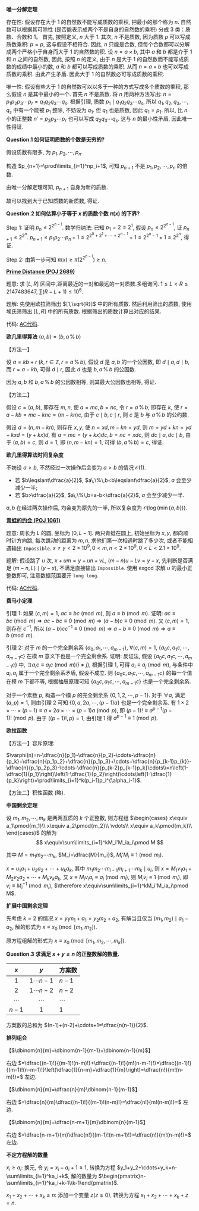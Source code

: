 **唯一分解定理**

存在性: 假设存在大于 $1$ 的自然数不能写成质数的乘积, 把最小的那个称为 $n$.
自然数可以根据其可除性 (是否能表示成两个不是自身的自然数的乘积) 分成 3 类：质数、合数和 1。
首先, 按照定义, $n$ 大于 $1$. 其次, $n$ 不是质数, 因为质数 $p$ 可以写成质数乘积: $p=p$, 这与假设不相符合. 因此, $n$ 只能是合数, 但每个合数都可以分解成两个严格小于自身而大于 $1$ 的自然数的积. 设 $n=a\times b$, 其中 $a$ 和 $b$ 都是介于 $1$ 和 $n$ 之间的自然数, 因此, 按照 $n$ 的定义, 由于 $n$ 是大于 $1$ 的自然数而不能写成质数的成绩中最小的数, $a$ 和 $b$ 都可以写成质数的乘积. 从而 $n=a\times b$ 也可以写成质数的乘积. 由此产生矛盾. 因此大于 $1$ 的自然数必可写成质数的乘积.

唯一性: 假设有些大于 $1$ 的自然数可以以多于一种的方式写成多个质数的乘积, 那么假设 $n$ 是其中最小的一个.
首先 $n$ 不是质数. 将 $n$ 用两种方法写出: $n=p_1p_2p_3\cdots p_r=q_1q_2q_3\cdots q_s$. 根据引理, 质数 $p_1\mid q_1q_2q_3\cdots q_s$, 所以 $q_1,q_2,q_3,\cdots,q_s$ 中有一个能被 $p_1$ 整除, 不妨设为 $q_1$. 但 $q_1$ 也是质数, 因此 $q_1=p_1$. 所以, 比 $n$ 小的正整数 $n′=p_2p_3\cdots p_r$ 也可以写成 $q_2q_3\cdots q_s$. 这与 $n$ 的最小性矛盾, 因此唯一性得证.



**Question.1 如何证明质数的个数是无穷的?**

假设质数有限多, 为 $p_1,p_2,\cdots,p_n$.

构造 $p_{n+1}=\prod\limits_{i=1}^np_i+1$, 可知 $p_{n+1}$ 不是 $p_1,p_2,\cdots,p_n$ 的倍数.

由唯一分解定理可知, $p_{n+1}$ 自身为新的质数.

故可以找到大于已知质数的新质数, 得证.



**Question.2 如何估算小于等于 $x$ 的质数个数 $\pi(x)$ 的下界?**

Step 1: 证明 $p_n\leqslant2^{2^{n-1}}$.
数学归纳法: 已知 $p_1=2\leqslant2^1$, 假设 $p_n\leqslant2^{2^{n-1}}$, 证 $p_{n+1}\leqslant2^{2^n}$.
$p_{n+1}\leqslant p_1p_2\cdots p_n+1\leqslant 2^{2^0+2^1+\cdots+2^{n-1}}+1\leqslant2^{2^n-1}+1\leqslant2^{2^n}$, 得证.

Step 2: 由第一步可知 $\pi(x)\geqslant\pi\left(2^{2^{n-1}}\right)\geqslant n$.



**[Prime Distance (POJ 2689)](http://poj.org/problem?id=2689)**

题意: 求 $[L,R]$ 区间中,距离最近的一对和最远的一对质数.多组询问.
$1\leqslant L<R\leqslant2147483647$, $\sum(R-L+1)\leqslant10^6$.

题解: 先使用欧拉筛筛出 $[1,\sqrt{R}]$ 中的所有质数.
然后利用筛出的质数, 使用埃氏筛筛出 $[L,R]$ 中的所有质数.
根据筛出的质数计算出对应的结果.

代码: [AC代码](https://ac.nowcoder.com/acm/contest/view-submission?submissionId=61604667).



**欧几里得算法** $(a,b)=(b,a\,\%\,b)$

【方法一】

设 $a=kb+r$ $(k,r\in\mathbb{Z}, r=a\,\%\,b)$,
假设 $d$ 是 $a,b$ 的一个公因数, 即 $d\mid a,d\mid b$,
而 $r=a-kb$, 可得 $d\mid r$,
因此 $d$ 也是 $b,a\,\%\,b$ 的公因数.

因为 $a,b$ 和 $b,a\,\%\,b$ 的公因数相等, 则其最大公因数也相等, 得证.

【方法二】

假设 $c=(a,b)$, 即存在 $m,n$, 使 $a=mc,b=nc$,
令 $r=a\,\%\,b$, 即存在 $k$, 使 $r=a-kb=mc-knc=(m-kn)c$,
由于 $c\mid b,c\mid r$, 则 $c$ 是 $b$ 与 $a\,\%\,b$ 的公约数.

假设 $d=(n,m-kn)$, 则存在 $x,y$, 使 $n=xd,m-kn=yd$,
则 $m=yd+kn=yd+kxd=(y+kx)d$,
有 $a=mc=(y+kx)dc,b=nc=xdc$, 则 $dc\mid a,dc\mid b$,
由于 $(a,b)=c$, 则 $d=1$, 即 $(n,m-kn)=1$, 可得 $(b,a\,\%\,b)=c$, 得证.



**欧几里得算法时间复杂度**

不妨设 $a>b$, 不然经过一次操作后会变为 $a>b$ 的情况 $\mathcal{O}(1)$.

- 若 $b\leqslant\dfrac{a}{2}$, $a\,\%\,b<b\leqslant\dfrac{a}{2}$, $a$ 会至少减少一半;
- 若 $b>\dfrac{a}{2}$, $a\,\%\,b=a-b<\dfrac{a}{2}$, $a$ 会至少减少一半.

$a,b$ 在经过两次操作后, 均会变为原先的一半, 所以复杂度为 $\mathcal{O}(\log(\min\{a,b\}))$.



**[青蛙的约会 (POJ 1061)](http://poj.org/problem?id=1061)**

题意: 周长为 $L$ 的圆, 坐标为 $[0,L-1]$.
两只青蛙在圆上, 初始坐标为 $x,y$, 都向顺时针方向跳, 每次跳动的距离为 $m,n$, 求他们第一次相遇时跳了多少次, 或者不能相遇输出 `Impossible`.
$x\neq y<2\times10^9,0<m,n<2\times10^9,0<L<2.1\times10^9$.

题解: 假设跳了 $u$ 次, 
$x+um=y+un+vL$,
$(m-n)u-Lv=y-x$,
先判断是否满足 $(m-n,L)\mid(y-x)$, 不满足直接输出 `Impossible`.
使用 exgcd 求解 $u$ 的最小正整数即可, 注意数据范围要开 `long long`.

代码: [AC代码](https://ac.nowcoder.com/acm/contest/view-submission?submissionId=61603786).



**费马小定理**

引理 $1$: 如果 $(c,m)=1$, $ac\equiv bc\pmod m$, 则 $a\equiv b\pmod m$.
证明: $ac\equiv bc\pmod m\Rightarrow ac-bc\equiv0\pmod m\Rightarrow(a-b)c\equiv0\pmod m$.
又 $(c,m)=1$, 则存在 $c^{-1}$, 所以 $(a-b)cc^{-1}\equiv0\pmod m\Rightarrow a-b\equiv0\pmod m\Rightarrow a\equiv b\pmod m$.

引理 $2$: 对于 $m$ 的一个完全剩余系 $\{a_0,a_1,\cdots,a_{m-1}\}$, $\forall(c,m)=1$, $\{a_0c,a_1c,\cdots,a_{m-1}c\}$ 在模 $m$ 意义下也是一个完全剩余系.
证明: 反证法, 假设 $\{a_0c,a_1c,\cdots,a_{m-1}c\}$ 中, $\exists a_ic\equiv a_jc\pmod m(i\neq j)$,
根据引理 $1$, 可得 $a_i\equiv a_j\pmod m$, 与条件中 $a_i,a_j$ 属于一个完全剩余系矛盾, 假设不成立.
则 $\{a_0c,a_1c,\cdots,a_{m-1}c\}$ 的每一个值在模 $m$ 下都不等, 根据抽屉原理可知 $\{a_0c,a_1c,\cdots,a_{m-1}c\}$ 也是一个完全剩余系.

对于一个素数 $p$, 构造一个模 $p$ 的完全剩余系 $\{0,1,2,\cdots,p-1\}$.
对于 $\forall a$, 满足 $(a,p)=1$, 则由引理 $2$ 可知 $\{0,a,2a,\cdots,(p-1)a\}$ 也是一个完全剩余系.
有 $1\times2\times\cdots\times(p-1)\equiv a\times2a\times\cdots\times(p-1)a\pmod p$, 即 $(p-1)!\equiv a^{p-1}(p-1)!\pmod p$.
由于 $((p-1)!,p)=1$, 由引理 $1$ 得 $a^{p-1}\equiv1\pmod p$.



**欧拉函数**

【方法一】容斥原理:

$\varphi(n)=n-\dfrac{n}{p_1}-\dfrac{n}{p_2}-\cdots-\dfrac{n}{p_k}+\dfrac{n}{p_1p_2}+\dfrac{n}{p_1p_3}+\cdots+\dfrac{n}{p_{k-1}p_{k}}-\dfrac{n}{p_1p_2p_3}-\cdots-\dfrac{n}{p_{k-2}p_{k-1}p_k}\cdots\\=n\left(1-\dfrac{1}{p_1}\right)\left(1-\dfrac{1}{p_2}\right)\cdots\left(1-\dfrac{1}{p_k}\right)=\prod\limits_{i=1}^k(p_i-1)p_i^{\alpha_i-1}$.

【方法二】积性函数 (略).



**中国剩余定理**

 设 $m_1,m_2,\cdots,m_k$ 是两两互质的 $k$ 个正整数, 则方程组 $\begin{cases}
		x\equiv a_1\pmod{m_1}\\
		x\equiv a_2\pmod{m_2}\\
		\vdots\\
		x\equiv a_k\pmod{m_k}\\
	\end{cases}$ 的解为 
$$
x\equiv\sum\limits_{i=1}^kM_i'M_ia_i\pmod M
$$

其中 $M=m_1m_2\cdots m_k$, $M_i=\dfrac{M}{m_i}$, $M_i'M_i\equiv1\pmod{m_i}$.

$x=u_1a_1+u_2a_2+\cdots+u_ka_k$, 其中 $m_1m_2\cdots m_{i-1}m_{i+1}\cdots m_k\mid u_i$,
则 $x=M_1v_1a_1+M_2v_2a_2+\cdots+M_kv_ka_k$,
又 $x\equiv M_iv_ia_i\equiv a_i\pmod{m_i}$, 则 $M_iv_i\equiv1\pmod{m_i}$, 即 $v_i\equiv M_i^{-1}\pmod{m_i}$,
$\therefore x\equiv\sum\limits_{i=1}^kM_i'M_ia_i\pmod M$.



**扩展中国剩余定理**

先考虑 $k=2$ 的情况 $x=y_1m_1+a_1=y_2m_2+a_2$,
有解当且仅当 $\left(m_1,m_2\right)\mid a_1-a_2$,
解的形式为 $x\equiv x_0\pmod{\left[m_1,m_2\right]}$.

原方程组解的形式为 $x\equiv x_0\pmod{\left[m_1,m_2,\cdots,m_k\right]}$.



**Question.3 求满足 $x+y\leqslant n$ 的正整数解的数量.**

|   $x$    |      $y$      | 方案数   |
| :------: | :-----------: | -------- |
|   $1$    | $1\cdots n-1$ | $n-1$    |
|   $2$    | $1\cdots n-2$ | $n-2$    |
| $\cdots$ |   $\cdots$    | $\cdots$ |
|  $n-1$   |       1       | 1        |

方案数的总和为 $(n-1)+(n-2)+\cdots+1=\dfrac{n(n-1)}{2}$​.



**排列组合**

【$\dbinom{n}{m}=\dbinom{n-1}{m-1}+\dbinom{n-1}{m}$】

右边 $=\dfrac{(n-1)!}{(m-1)!(n-m)!}+\dfrac{(n-1)!}{m!(n-m-1)!}=\dfrac{(n-1)!}{(m-1)!(n-m-1)!}\left(\dfrac{1}{n-m}+\dfrac{1}{m}\right)=\dfrac{n!}{m!(n-m)!}=$ 左边.

【$\dbinom{n}{m}=\dfrac{n}{m}\dbinom{n-1}{m-1}$】

右边 $=\dfrac{n}{m}\dfrac{(n-1)!}{(m-1)!(n-m)!}=\dfrac{n!}{m!(n-m)!}=$ 左边.

【$\dbinom{n}{m}=\dfrac{n-m+1}{m}\dbinom{n}{m-1}$】

右边 $=\dfrac{n-m+1}{m}\dfrac{n!}{(m-1)!(n-m+1)!}=\dfrac{n!}{m!(n-m)!}=$ 左边.



**不定方程解的数量**

$x_i\geqslant a_i$: 换元, 令 $y_i=x_i-a_i+1\geqslant1$, 转换为方程 $y_1+y_2+\cdots+y_k=n-\sum\limits_{i=1}^ka_i+k$, 解的数量为 $\begin{pmatrix}n-\sum\limits_{i=1}^ka_i+k-1\\k-1\end{pmatrix}$.

$x_1+x_2+\cdots+x_k\leqslant n$: 添加一个变量 $z\left(z\geqslant0\right)$, 转换为方程 $x_1+x_2+\cdots+x_k+z=n$.
